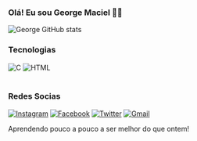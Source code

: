 ### Olá! Eu sou George Maciel 🙋‍♂️


![George GitHub stats](https://github-readme-stats.vercel.app/api?username=GeorgeMaciel&show_icons=true&theme=midnight-purple)

### Tecnologias
<div style="display: inline_block">
  <img align="center" alt="C" src="https://img.shields.io/badge/C-00599C?style=for-the-badge&logo=c&logoColor=white" />
  <img align="center" alt="HTML" src="https://img.shields.io/badge/HTML-239120?style=for-the-badge&logo=html5&logoColor=white" />

</div><br/>

### Redes Socias
[![Instagram](https://img.shields.io/badge/Instagram-E4405F?style=for-the-badge&logo=instagram&logoColor=white)](https://www.instagram.com/georgeealvin_/)
[![Facebook](https://img.shields.io/badge/Facebook-1877F2?style=for-the-badge&logo=facebook&logoColor=white)](https://www.facebook.com/george.alvin.1671/)
[![Twitter](https://img.shields.io/badge/Twitter-1DA1F2?style=for-the-badge&logo=twitter&logoColor=white)](https://twitter.com/GeorgeAlvin20)
[![Gmail](https://img.shields.io/badge/Gmail-D14836?style=for-the-badge&logo=gmail&logoColor=white)](https://mail.google.com/mail/u/0/?tab=rm&ogbl#inbox)


Aprendendo pouco a pouco a ser melhor do que ontem!
